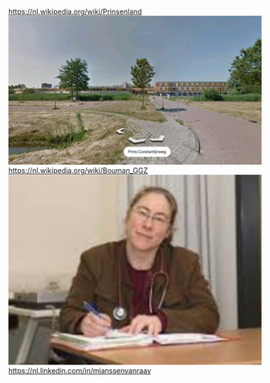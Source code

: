 https://nl.wikipedia.org/wiki/Prinsenland
![](https://github.com/nondejus/the-basics/blob/main/src/ArtBoard%20Image%20(13)-1.jpg)
https://nl.wikipedia.org/wiki/Bouman_GGZ
![](https://github.com/nondejus/the-basics/blob/main/src/ArtBoard%20Image%20(213).jpg)
https://nl.linkedin.com/in/mjanssenvanraay
